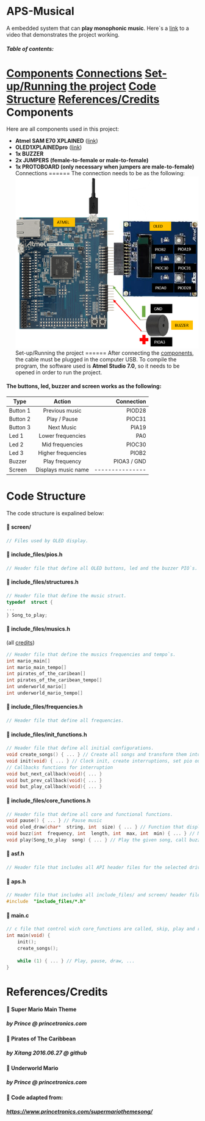 # APS-Musical

A embedded system that can **play monophonic music**. Here`s a [link](google.com) to a video that demonstrates the project working.
##### Table of contents:
[Components](#components)
[Connections](#connections)
[Set-up/Running the project](#setup)
[Code Structure](#codeStructure)
[References/Credits](#referencescredits)
<a name="components"></a>Components
======
Here are all components used in this project:
*  **Atmel SAM E70 XPLAINED** ([link](https://www.microchip.com/developmenttools/ProductDetails/atsame70-xpld))
* **OLED1XPLAINEDpro** ([link](https://www.microchip.com/developmenttools/ProductDetails/atoled1-xpro))
* **1x BUZZER**
*  **2x JUMPERS (female-to-female or male-to-female)**
*  **1x PROTOBOARD (only necessary when jumpers are male-to-female)**
<a name="connections"></a>Connections
======
The connection needs to be as the following:
![alt text](https://github.com/Gustavobb/musical-embedded-system/blob/master/connections.png)
<a name="setup"></a>Set-up/Running the project
======
After connecting the [components](#components), the cable must be plugged in the computer USB. To compile the program, the software used is **Atmel Studio 7.0**, so it needs to be opened in order to run the project. 
#### The  buttons, led, buzzer and screen works as the following:
| Type| Action| Connection|
| ------------- |:-------------:| -----:|
| Button 1      | Previous music | PIOD28 |
| Button 2      | Play / Pause|   PIOC31 |
| Button 3 | Next Music      |    PIA19 |
| Led 1 | Lower frequencies      |    PA0 |
| Led 2 | Mid frequencies      |    PIOC30 |
| Led 3 | Higher frequencies      |    PIOB2 |
| Buzzer| Play frequency      |    PIOA3 / GND |
| Screen | Displays music name      |    --------------- |
<a name="codeStructure"></a>Code Structure
===
The code structure is expalined below: 
#### :file_folder: screen/
```c
// Files used by OLED display.
```
#### :file_folder: include_files/pios.h
```c
// Header file that define all OLED buttons, led and the buzzer PIO`s.
```
#### :file_folder: include_files/structures.h
```c
// Header file that define the music struct.
typedef  struct {
...
} Song_to_play;
```
#### :file_folder: include_files/musics.h
(all [credits](#referencescredits))
```c
// Header file that define the musics frequencies and tempo`s.
int mario_main[]
int mario_main_tempo[]
int pirates_of_the_caribean[]
int pirates_of_the_caribean_tempo[]
int underworld_mario[]
int underworld_mario_tempo[]
```
#### :file_folder: include_files/frequencies.h
```c
// Header file that define all frequencies.
```
#### :file_folder: include_files/init_functions.h
```c
// Header file that define all initial configurations.
void create_songs() { ... } // Create all songs and transform them into structures for function passing
void init(void) { ... } // Clock init, create interruptions, set pio output and input
// Callbacks functions for interruption
void but_next_callback(void){ ... }
void but_prev_callback(void){ ... }
void but_play_callback(void){ ... } 
```
#### :file_folder: include_files/core_functions.h
```c
// Header file that define all core and functional functions.
void pause() { ... } // Pause music
void oled_draw(char*  string, int  size) { ... } // Function that display the given string to oled with text centralization
void buzz(int  frequency, int  length, int  max, int  min) { ... } // Make the buzzer play the song frequency and control the LED`s.
void play(Song_to_play  song) { ... } // Play the given song, call buzz() whenever a note needs to be played and pause() whenever the pause button is pressed
```
#### :page_with_curl: asf.h
```c
// Header file that includes all API header files for the selected drivers from ASF.
```

#### :page_with_curl: aps.h
```c
// Header file that includes all include_files/ and screen/ header file.
#include  "include_files/*.h" 
```
#### :bookmark_tabs: main.c
```c
// c file that control wich core_functions are called, skip, play and return to previous music. Uses the init_functions to create songs and init pio clock
int main(void) {
	init();
	create_songs();
	
	while (1) { ... } // Play, pause, draw, ...
}
```

<a name="referencescredits"></a>References/Credits
===

#### :musical_note: Super Mario Main Theme
##### by Prince @ princetronics.com

#### :musical_note: Pirates of The Caribbean
##### by Xitang 2016.06.27  @ github

#### :musical_note: Underworld Mario
##### by Prince @ princetronics.com

#### :page_with_curl: Code adapted from:
##### https://www.princetronics.com/supermariothemesong/



